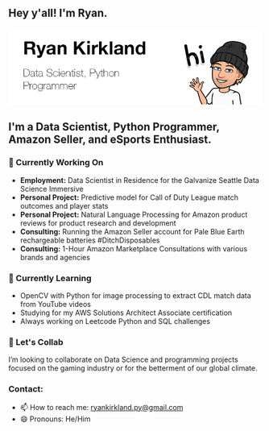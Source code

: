 ## Hey y'all! I'm Ryan.

<img src="https://github.com/ryankirkland/ryankirkland/blob/main/title-card.png"/>

## I'm a Data Scientist, Python Programmer, Amazon Seller, and eSports Enthusiast.

<!--
**ryankirkland/ryankirkland** is a ✨ _special_ ✨ repository because its `README.md` (this file) appears on your GitHub profile. -->

### 🔭 Currently Working On

- <b>Employment:</b> Data Scientist in Residence for the Galvanize Seattle Data Science Immersive
- <b>Personal Project:</b> Predictive model for Call of Duty League match outcomes and player stats
- <b>Personal Project:</b> Natural Language Processing for Amazon product reviews for product research and development
- <b>Consulting:</b> Running the Amazon Seller account for Pale Blue Earth rechargeable batteries #DitchDisposables
- <b>Consulting:</b> 1-Hour Amazon Marketplace Consultations with various brands and agencies

### 🌱 Currently Learning

- OpenCV with Python for image processing to extract CDL match data from YouTube videos
- Studying for my AWS Solutions Architect Associate certification
- Always working on Leetcode Python and SQL challenges

### 👯 Let's Collab

I’m looking to collaborate on Data Science and programming projects focused on the gaming industry or for the betterment of our global climate.

### Contact:
- 📫 How to reach me: ryankirkland.py@gmail.com
- 😄 Pronouns: He/Him
